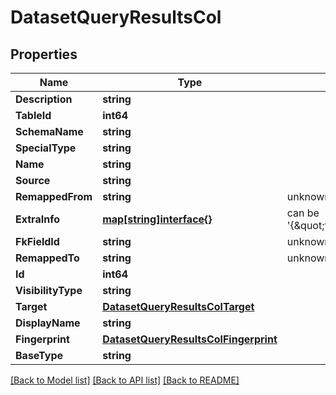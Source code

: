 # DatasetQueryResultsCol

## Properties
Name | Type | Description | Notes
------------ | ------------- | ------------- | -------------
**Description** | **string** |  | [optional] 
**TableId** | **int64** |  | [optional] 
**SchemaName** | **string** |  | [optional] 
**SpecialType** | **string** |  | [optional] 
**Name** | **string** |  | [optional] 
**Source** | **string** |  | [optional] 
**RemappedFrom** | **string** | unknown type | [optional] 
**ExtraInfo** | [**map[string]interface{}**](.md) | can be &#39;{\&quot;target_table_id\&quot;:517}&#39; | [optional] 
**FkFieldId** | **string** | unknown type | [optional] 
**RemappedTo** | **string** | unknown type | [optional] 
**Id** | **int64** |  | [optional] 
**VisibilityType** | **string** |  | [optional] 
**Target** | [**DatasetQueryResultsColTarget**](DatasetQueryResultsColTarget.md) |  | [optional] 
**DisplayName** | **string** |  | [optional] 
**Fingerprint** | [**DatasetQueryResultsColFingerprint**](DatasetQueryResultsColFingerprint.md) |  | [optional] 
**BaseType** | **string** |  | [optional] 

[[Back to Model list]](../README.md#documentation-for-models) [[Back to API list]](../README.md#documentation-for-api-endpoints) [[Back to README]](../README.md)


